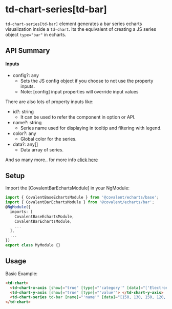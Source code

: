 # td-chart-series[td-bar]

`td-chart-series[td-bar]` element generates a bar series echarts visualization inside a `td-chart`. Its the equivalent of creating a JS series object `type="bar"` in echarts.

## API Summary

#### Inputs

- config?: any
  - Sets the JS config object if you choose to not use the property inputs.
  - Note: [config] input properties will override input values

There are also lots of property inputs like:

- id?: string
  - It can be used to refer the component in option or API.
- name?: string
  - Series name used for displaying in tooltip and filtering with legend.
- color?: any
  - Global color for the series.
- data?: any[]
  - Data array of series.

And so many more.. for more info [click here](https://echarts.apache.org/en/option.html#series-bar)

## Setup

Import the [CovalentBarEchartsModule] in your NgModule:

```typescript
import { CovalentBaseEchartsModule } from '@covalent/echarts/base';
import { CovalentBarEchartsModule } from '@covalent/echarts/bar';
@NgModule({
  imports: [
    CovalentBaseEchartsModule,
    CovalentBarEchartsModule,
    ...
  ],
  ...
})
export class MyModule {}
```

## Usage

Basic Example:

```html
<td-chart>
  <td-chart-x-axis [show]="true" [type]="'category'" [data]="['Electronics', 'Toys', 'Grocery', 'Appliances', 'Automotive', 'Sports']"> </td-chart-x-axis>
  <td-chart-y-axis [show]="true" [type]="'value'"> </td-chart-y-axis>
  <td-chart-series td-bar [name]="'name'" [data]="[150, 130, 150, 120, 150, 120]" [color]="'#F2724B'"> </td-chart-series>
</td-chart>
```
